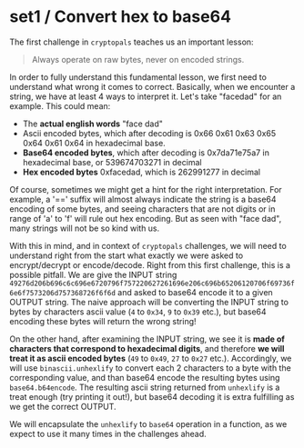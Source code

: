 # set1 / Convert hex to base64
The first challenge in `cryptopals` teaches us an important lesson:
> Always operate on raw bytes, never on encoded strings.

In order to fully understand this fundamental lesson, we first need to understand what wrong it comes to correct.
Basically, when we encounter a string, we have at least 4 ways to interpret it. Let's take "facedad" for an example.
This could mean:
* The **actual english words** "face dad"
* Ascii encoded bytes, which after decoding is 0x66 0x61 0x63 0x65 0x64 0x61 0x64 in hexadecimal base.
* **Base64 encoded bytes**, which after decoding is 0x7da71e75a7 in hexadecimal base, or 539674703271 in decimal
* **Hex encoded bytes** 0xfacedad, which is 262991277 in decimal

Of course, sometimes we might get a hint for the right interpretation. For example, a '==' suffix will almost always
indicate the string is a base64 encoding of some bytes, and seeing characters that are not digits or
in range of 'a' to 'f' will rule out hex encoding. But as seen with "face dad", many strings will not be so kind with us.

With this in mind, and in context of `cryptopals` challenges, we will need to understand right from the start what exactly
we were asked to encrypt/decrypt or encode/decode. Right from this first challenge, this is a possible pitfall.
We are give the INPUT string `49276d206b696c6c696e6720796f757220627261696e206c696b65206120706f69736f6e6f7573206d757368726f6f6d`
and asked to base64 encode it to a given OUTPUT string.
The naive approach will be converting the INPUT string to bytes by characters ascii value (`4` to `0x34`, `9` to `0x39` etc.), but
base64 encoding these bytes will return the wrong string!

On the other hand, after examining the INPUT string, we see it is **made of characters that correspond to hexadecimal digits**,
and therefore **we will treat it as ascii encoded bytes** (`49` to `0x49`, `27` to `0x27` etc.). Accordingly, we will use `binascii.unhexlify` to convert each 2
characters to a byte with the corresponding value, and than base64 encode the resulting bytes using `base64.b64encode`.
The resulting ascii string returned from `unhexlify` is a treat enough (try printing it out!), but base64 decoding it is
extra fulfilling as we get the correct OUTPUT.

We will encapsulate the `unhexlify` to `base64` operation in a function, as we expect to use it many times in the challenges ahead. 
 


